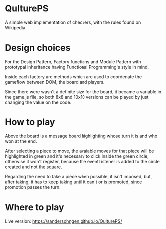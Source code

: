 # QulturePS

A simple web implementation of checkers, with the rules found on Wikipedia.

# Design choices

For the Design Pattern, Factory functions and Module Pattern with prototypal inheritance having Functional Programming's style in mind.

Inside each factory are methods which are used to coordenate the gameflow between DOM, the board and players.

Since there were wasn't a definite size for the board, it became a variable in the game.js file, so both 8x8 and 10x10 versions can be played by just changing the value on the code.

# How to play

Above the board is a message board highlighting whose turn it is and who won at the end.

After selecting a piece to move, the avaiable moves for that piece will be highlighted in green and it's necessary to click inside the green circle, otherwise it won't register, because the eventListener is added to the circle created and not the square.

Regarding the need to take a piece when possible, it isn't imposed, but, after taking, it has to keep taking until it can't or is promoted, since promotion passes the turn.

# Where to play

Live version:
https://sandersohngen.github.io/QulturePS/
